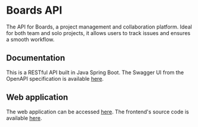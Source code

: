 # Boards API

The API for Boards, a project management and collaboration platform. Ideal for both team and solo projects, it allows users to track issues and ensures a smooth workflow.

## Documentation

This is a RESTful API built in Java Spring Boot. The Swagger UI from the OpenAPI specification is available [here](https://eduard-cc.github.io/boards-api/).

## Web application

The web application can be accessed [here](https://eduard-cc.github.io/boards-web/). The frontend's source code is available [here](https://github.com/eduard-cc/boards-web).
